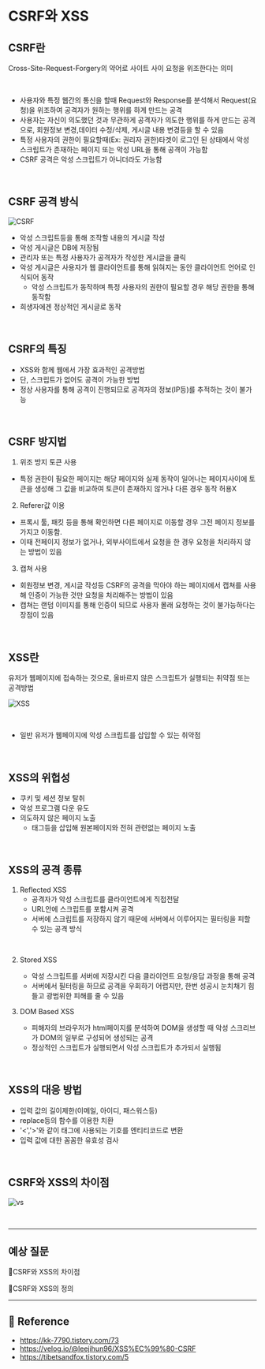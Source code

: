 # CSRF와 XSS

## CSRF란

Cross-Site-Request-Forgery의 약어로 사이트 사이 요청을 위조한다는 의미

<br/>

- 사용자와 특정 웹간의 통신을 할때 Request와 Response를 분석해서 Request(요청)을 위조하여 공격자가 원하는 행위를 하게 만드는 공격
- 사용자는 자신이 의도했던 것과 무관하게 공격자가 의도한 행위를 하게 만드는 공격으로, 회원정보 변경,데이터 수정/삭제, 게시글 내용 변경등을 할 수 있음
- 특정 사용자의 권한이 필요할때(Ex: 권리자 권한)타겟이 로그인 된 상태에서 악성 스크립트가 존재하는 페이지 또는 악성 URL을 통해 공격이 가능함
- CSRF 공격은 악성 스크립트가 아니더라도 가능함

<br/>

## CSRF 공격 방식

![CSRF](images\CSRF와XSS\attack.PNG)

- 악성 스크립트등을 통해 조작할 내용의 게시글 작성
- 악성 게시글은 DB에 저장됨
- 관리자 또는 특정 사용자가 공격자가 작성한 게시글을 클릭
- 악성 게시글은 사용자가 웹 클라이언트를 통해 읽혀지는 동안 클라이언트 언어로 인식되어 동작
  - 악성 스크립트가 동작하며 특정 사용자의 권한이 필요할 경우 해당 권한을 통해 동작함
- 희생자에겐 정상적인 게시글로 동작

<br/>

## CSRF의 특징

- XSS와 함께 웹에서 가장 효과적인 공격방법
- 단, 스크립트가 없어도 공격이 가능한 방법
- 정상 사용자를 통해 공격이 진행되므로 공격자의 정보(IP등)를 추적하는 것이 불가능

<br/>

## CSRF 방지법

1. 위조 방지 토큰 사용

- 특정 권한이 필요한 페이지는 해당 페이지와 실제 동작이 일어나는 페이지사이에 토큰을 생성해 그 값을 비교하여 토큰이 존재하지 않거나 다른 경우 동작 허용X

2. Referer값 이용

- 프록시 툴, 패킷 등을 통해 확인하면 다른 페이지로 이동할 경우 그전 페이지 정보를 가지고 이동함.
- 이때 전페이지 정보가 없거나, 외부사이트에서 요청을 한 경우 요청을 처리하지 않는 방법이 있음

3. 캡쳐 사용

- 회원정보 변경, 게시글 작성등 CSRF의 공격을 막아야 하는 페이지에서 캡쳐를 사용해 인증이 가능한 것만 요청을 처리해주는 방법이 있음
- 캡쳐는 랜덤 이미지를 통해 인증이 되므로 사용자 몰래 요청하는 것이 불가능하다는 장점이 있음

<br/>

## XSS란

유저가 웹페이지에 접속하는 것으로, 올바르지 않은 스크립트가 실행되는 취약점 또는 공격방법

![XSS](images\CSRF와XSS\xss.PNG)

<br/>

- 일반 유저가 웹페이지에 악성 스크립트를 삽입할 수 있는 취약점

<br/>

## XSS의 위헙성

- 쿠키 및 세션 정보 탈취
- 악성 프로그램 다운 유도
- 의도하지 않은 페이지 노출
  - 태그등을 삽입해 원본페이지와 전혀 관련없는 페이지 노출

<br/>

## XSS의 공격 종류

1. Reflected XSS
   - 공격자가 악성 스크립트를 클라이언트에게 직접전달
   - URL안에 스크립트를 포함시켜 공격
   - 서버에 스크립트를 저장하지 않기 때문에 서버에서 이루어지는 필터링을 피할 수 있는 공격 방식

<br/>

2. Stored XSS

   - 악성 스크립트를 서버에 저장시킨 다음 클라이언트 요청/응답 과정을 통해 공격
   - 서버에서 필터링을 하므로 공격을 우회하기 어렵지만, 한번 성공시 눈치채기 힘들고 광범위한 피해를 줄 수 있음

3. DOM Based XSS
   - 피해자의 브라우저가 html페이지를 분석하여 DOM을 생성할 때 악성 스크리브가 DOM의 일부로 구성되어 생성되는 공격
   - 정상적인 스크립트가 실행되면서 악성 스크립트가 추가되서 실행됨

<br/>

## XSS의 대응 방법

- 입력 값의 길이제한(이메일, 아이디, 패스워스등)
- replace등의 함수를 이용한 치환
- '<','>'와 같이 태그에 사용되는 기호를 엔티티코드로 변환
- 입력 값에 대한 꼼꼼한 유효성 검사

<br/>

## CSRF와 XSS의 차이점

![vs](images\CSRF와XSS\vs.PNG)

<br/>

---

## 예상 질문

📌CSRF와 XSS의 차이점

📌CSRF와 XSS의 정의

---

## 🔗 Reference

- https://kk-7790.tistory.com/73
- https://velog.io/@leejihun96/XSS%EC%99%80-CSRF
- https://tibetsandfox.tistory.com/5
